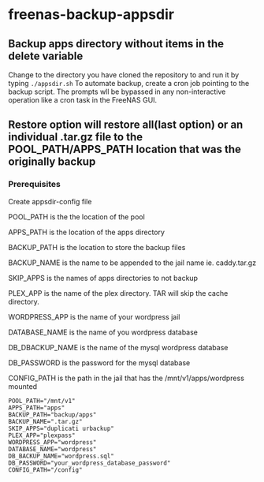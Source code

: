 # freenas-backup-appsdir

## Backup apps directory without items in the delete variable

Change to the directory you have cloned the repository to and run it by typing ```./appsdir.sh```
To automate backup, create a cron job pointing to the backup script. The prompts wll be bypassed in any non-interactive operation like a cron task in the FreeNAS GUI.

## Restore option will restore all(last option) or an individual .tar.gz file to the POOL_PATH/APPS_PATH location that was the originally backup

### Prerequisites

Create appsdir-config file

POOL_PATH is the the location of the pool

APPS_PATH is the location of the apps directory

BACKUP_PATH is the location to store the backup files

BACKUP_NAME is the name to be appended to the jail name ie. caddy.tar.gz

SKIP_APPS is the names of apps directories to not backup

PLEX_APP is the name of the plex directory. TAR will skip the cache directory.

WORDPRESS_APP is the name of your wordpress jail

DATABASE_NAME is the name of you wordpress database

DB_DBACKUP_NAME is the name of the mysql wordpress database

DB_PASSWORD is the password for the mysql database

CONFIG_PATH is the path in the jail that has the /mnt/v1/apps/wordpress mounted

```
POOL_PATH="/mnt/v1"
APPS_PATH="apps"
BACKUP_PATH="backup/apps"
BACKUP_NAME=".tar.gz"
SKIP_APPS="duplicati urbackup"
PLEX_APP="plexpass"
WORDPRESS_APP="wordpress"
DATABASE_NAME="wordpress"
DB_BACKUP_NAME="wordpress.sql"
DB_PASSWORD="your_wordpress_database_password"
CONFIG_PATH="/config"
```

